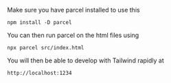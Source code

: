 Make sure you have parcel installed to use this 

`npm install -D parcel`

You can then run parcel on the html files using 

`npx parcel src/index.html`

You will then be able to develop with Tailwind rapidly at 

`http://localhost:1234`